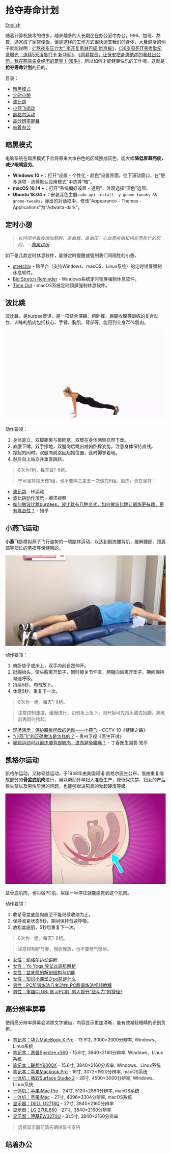 # 抢夺寿命计划

[English](index.md)

随着计算机技术的进步，越来越多的人长期坐在办公室中办公，996、加班、熬夜、通宵成了家常便饭，但是这样的工作方式很快透支我们的身体，大量鲜活的例子就能说明：[《“熬夜多压力大” 李开复患淋巴癌·新京报》](http://www.bjnews.com.cn/finance/2013/09/07/282287.html)，[《36岁猝死IT男考勤纪录曝光：连续5天凌晨打卡·新华网》](http://www.xinhuanet.com/politics/2015-04/14/c_127687302.htm)，[《网易裁员，让保安把身患绝症的我赶出公司。我在网易亲身经历的噩梦！·知乎》](https://zhuanlan.zhihu.com/p/93349725)，所以如何才能健康快乐的工作呢，这就是**抢夺寿命计划**的目的。

目录：
- [暗黑模式](#暗黑模式)
- [定时小憩](#定时小憩)
- [波比跳](#波比跳)
- [小燕飞运动](#小燕飞运动)
- [凯格尔运动](#凯格尔运动)
- [高分辨率屏幕](#高分辨率屏幕)
- [站着办公](#站着办公)


## 暗黑模式
电脑系统在暗黑模式下会将原来大块白色的区域换成灰色，能大幅**降低屏幕亮度，减少眼睛疲劳**。
- **Windows 10 +**：打开“设置 - 个性化 - 颜色”设置界面，往下滚动窗口，在“更多选项 - 选择默认应用模式”中选择“暗”。
- **macOS 10.14 +**：打开“系统偏好设置 - 通用”，外观选择“深色”选项。
- **Ubuntu 18.04 +**：安装深色主题`sudo apt install -y gnome-tweaks && gnome-tweaks`，弹出的对话框中，修改“Appearance - Themes - Applications”为“Adwaita-dark”。


## 定时小憩
> _长时间坐着会增加肥胖、高血糖、高血压、心血管疾病和癌症而死亡的风险。 - [梅奥诊所](https://www.mayoclinic.org/healthy-lifestyle/adult-health/expert-answers/sitting/faq-20058005)_

如下是几款定时休息软件，能够定时提醒或强制我们间隔性的小憩。

- [stretchly](https://hovancik.net/stretchly/downloads/) - 跨平台（支持Windows、macOS、Linux系统）的定时锁屏强制休息软件。
- [Big Stretch Reminder](https://monkeymatt.com/bigstretch/) - Windows系统定时锁屏强制休息软件。
- [Time Out](https://apps.apple.com/us/app/time-out-break-reminders/id402592703?mt=12) - macOS系统定时锁屏强制休息软件。


## 波比跳
波比跳，是burpee音译，是一项结合深蹲、俯卧撑、屈腿收腹等训练的复合动作，训练的肌肉包括核心、手臂、胸肌、背部等，能用到全身75%肌肉。

![](assets/burpee.webp)

动作要领：
1. 身体直立，双脚距离与肩同宽，双臂在身体两侧自然下垂。
2. 直腰下蹲，双手撑地，双腿向后跳出成俯卧撑姿势，注意身体保持直线。
3. 撑起的同时，双腿向前跳回起始位置，此时脚掌着地。
4. 然后向上站立并垂直跳跃。

> 8次为1组，每天做1-8组。

> 宁可坚持每天做1组，也不要隔三差五一次做完8组。锻炼，贵在坚持！

- [波比跳](https://www.hiyd.com/dongzuo/165/) - HI运动
- [波比跳动作演示](https://v.qq.com/x/page/d0538ujn7lj.html) - 腾讯视频
- [如何做波比跳burpees，波比跳有几种变式，如何做波比跳让锻炼更有趣，更有挑战性？](https://www.zhihu.com/question/61017592) - 知乎


## 小燕飞运动
**小燕飞**是模拟燕子飞行姿势的一项肢体运动，以达到锻炼腰背肌，缓解腰部、颈肩部等部位的劳损等保健目的。

![](assets/superman-exercise.webp)

动作要领：
1. 俯卧垫子或床上，双手向前自然伸开。
2. 挺胸抬头，使头胸离开垫子，同时膝关节伸直，两腿向后离开垫子。期间保持匀速呼吸。
3. 持续5秒，均匀放下。
4. 休息5秒，重复下一次。

> 8次为一组，每天1-8组。

> 注意控制速度，缓慢进行，切勿急上急下，刚开始可先抬头或先抬脚，熟练后再同时抬起。

- [现场演示：保护腰椎间盘的运动——小燕飞](https://v.qq.com/x/page/f0313bfh6uf.html) - CCTV-10《健康之路》
- [“小燕飞”的正确做法是怎样的？](https://v.qq.com/x/page/a0791eulvmw.html) - 贵州卫视《医生开讲》
- [哪些运动可以锻炼腰背部肌肉，进而避免腰痛？]() - 丁香医生回答·知乎


## 凯格尔运动
凯格尔运动，又称骨盆运动，于1948年由美国阿诺·凯格尔医生公布，借由重复缩放部分的**骨盆底肌肉**进行，用以帮助怀孕妇人准备生产，降低尿失禁、妇女的产后尿失禁以及男性早泄的问题，也能够增进阳具的勃起硬度等级。

![](assets/kegel.webp)

盆骨底肌肉，也叫做PC肌，尿尿一半停住就能感觉到这个肌肉。

动作要领：
1. 收紧骨盆底肌肉直至不能继续收缩为止。
2. 保持收紧状态5秒，期间保持匀速呼吸。
3. 放松盆底肌，5秒后重复下一次。

> 8次为一组，每天1-8组。

> 注意控制好节奏，慢收慢放，也不要憋气憋尿。

- [女性：凯格尔运动讲解](https://v.qq.com/x/page/z0553llh2z0.html)
- [女性：Yo Yoga 骨盆盆底肌解析](https://v.qq.com/x/page/t0883fqsrt1.html)
- [女性：盆底肌的解剖结构与功能](https://v.qq.com/x/page/e0862qqfhdf.html)
- [女性：知识小课堂之pc肌是什么](https://v.qq.com/x/page/u0876rqzlqz.html)
- [男性：PC肌锻炼法八套动作_PC肌锻炼法视频教程](https://v.youku.com/v_show/id_XMzc4ODgyNDMxMg==.html)
- [男性：擎趣CLUB: 练习PC肌, 男人提升“战斗力”的捷径?](https://v.youku.com/v_show/id_XMjk4MjY0NDA2NA==.html)

## 高分辨率屏幕

使用高分辨率屏幕会消除文字锯齿，内容显示更加清晰，能有效减轻眼睛的识别负担。

- [笔记本：华为MateBook X Pro]() - 13.9寸, 3000×2000分辨率, Windows、Linux系统
- [笔记本：惠普Spectre x360]() - 15.6寸, 3840×2160分辨率, Windows、Linux系统
- [笔记本：联想Y9000X]() - 15.6寸, 3840×2160分辨率, Windows、Linux系统
- [笔记本：苹果Macbook Pro]() - 16寸, 3072×1920分辨率, macOS系统
- [一体机：微软Surface Studio 2]() - 28寸, 4500×3000分辨率, Windows、Linux系统
- [一体机：苹果iMac Pro]() - 24寸, 5120×2880分辨率, macOS系统
- [一体机：苹果iMac]() - 27寸, 4096×2304分辨率, macOS系统
- [显示器：DELL U2718Q]() - 27寸, 3840×2160分辨率
- [显示器：LG 27UL850]() - 27寸, 3840×2160分辨率
- [显示器：明基EW3270U]() - 31.5寸, 3840×2160分辨率

> 选择显示器前请先确保显卡支持


## 站着办公

